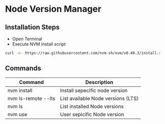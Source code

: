 # Node Version Manager

## Installation Steps

* Open Terminal
* Execute NVM install script

```bash
curl -o- https://raw.githubusercontent.com/nvm-sh/nvm/v0.40.3/install.sh | bash
```

## Commands

| Command               | Description                          |
| --------------------- | ------------------------------------ |
| nvm install <version> | Install sepecific node version       |
| nvm ls-remote --lts   | List available Node versions (LTS)   |
| nvm ls                | List installed Node versions         |
| nvm use <version>     | User sepicific Node version          |
